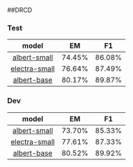 ##DRCD
### Test
| model | EM | F1 | 
| :----:|:----: |:----: |
| <a href="https://huggingface.co/voidful/albert_chinese_small">albert-small</a>	| 74.45% | 86.08% |
| <a href="https://huggingface.co/hfl/chinese-electra-small-discriminator">electra-small</a>	| 76.64% | 87.49% |
| <a href="https://huggingface.co/voidful/albert_chinese_base">albert-base</a>	| 80.17% | 89.87% |

### Dev
| model | EM | F1 | 
| :----:|:----: |:----: |
| <a href="https://huggingface.co/voidful/albert_chinese_small">albert-small</a>	| 73.70% | 85.33% |
| <a href="https://huggingface.co/hfl/chinese-electra-small-discriminator">electra-small</a>	| 77.61% | 87.33% |
| <a href="https://huggingface.co/voidful/albert_chinese_base">albert-base</a>	| 80.52% | 89.92% |
